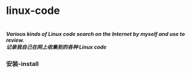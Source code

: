 <h1>linux-code<h1>
<h5>Various kinds of Linux code search on the Internet by myself and use to review.<br>
记录我自己在网上收集到的各种 Linux code<h5>

### 安装-install  
	   
